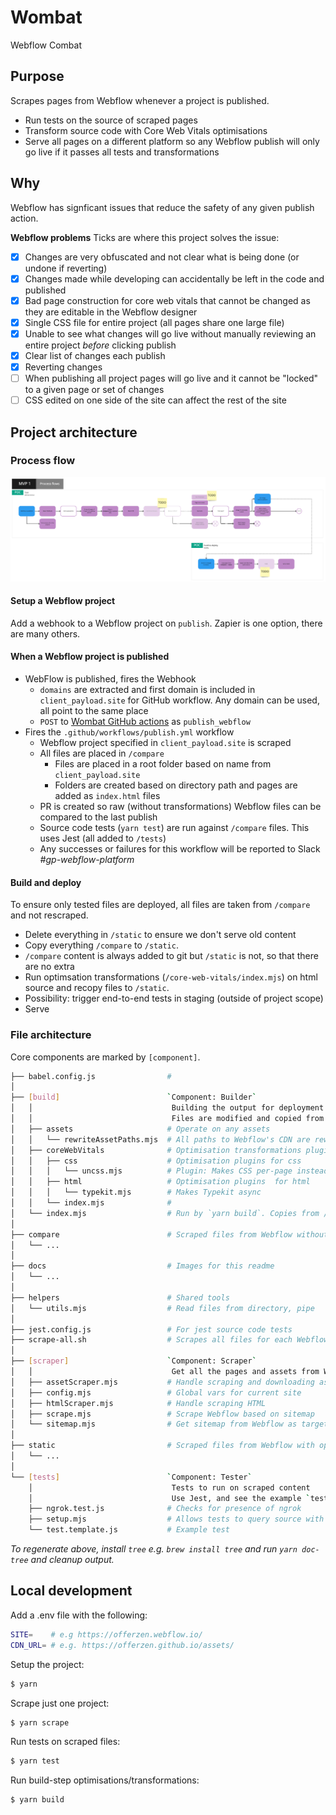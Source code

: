 # Wombat

Webflow Combat

## Purpose

Scrapes pages from Webflow whenever a project is published.

- Run tests on the source of scraped pages
- Transform source code with Core Web Vitals optimisations
- Serve all pages on a different platform so any Webflow publish will only go live if it passes all tests and transformations

## Why

Webflow has signficant issues that reduce the safety of any given publish action.

**Webflow problems**
Ticks are where this project solves the issue:

- [x] Changes are very obfuscated and not clear what is being done (or undone if reverting)
- [x] Changes made while developing can accidentally be left in the code and published
- [x] Bad page construction for core web vitals that cannot be changed as they are editable in the Webflow designer
- [x] Single CSS file for entire project (all pages share one large file)
- [x] Unable to see what changes will go live without manually reviewing an entire project _before_ clicking publish
- [x] Clear list of changes each publish
- [x] Reverting changes
- [ ] When publishing all project pages will go live and it cannot be "locked" to a given page or set of changes
- [ ] CSS edited on one side of the site can affect the rest of the site

## Project architecture

### Process flow

![Process flow](./docs/project-process-flow.png)

#### Setup a Webflow project

Add a webhook to a Webflow project on `publish`. Zapier is one option, there are many others.

#### When a Webflow project is published

- WebFlow is published, fires the Webhook
  - `domains` are extracted and first domain is included in `client_payload.site` for GitHub workflow. Any domain can be used, all point to the same place
  - `POST` to [Wombat GitHub actions](https://api.github.com/repos/offerzen/wombat/dispatches) as `publish_webflow`
- Fires the `.github/workflows/publish.yml` workflow
  - Webflow project specified in `client_payload.site` is scraped
  - All files are placed in `/compare`
    - Files are placed in a root folder based on name from `client_payload.site`
    - Folders are created based on directory path and pages are added as `index.html` files
  - PR is created so raw (without transformations) Webflow files can be compared to the last publish
  - Source code tests (`yarn test`) are run against `/compare` files. This uses Jest (all added to `/tests`)
  - Any successes or failures for this workflow will be reported to Slack _#gp-webflow-platform_

#### Build and deploy

To ensure only tested files are deployed, all files are taken from `/compare` and not rescraped.

- Delete everything in `/static` to ensure we don't serve old content
- Copy everything `/compare` to `/static`.
- `/compare` content is always added to git but `/static` is not, so that there are no extra
- Run optimsation transformations (`/core-web-vitals/index.mjs`) on html source and recopy files to `/static`.
- Possibility: trigger end-to-end tests in staging (outside of project scope)
- Serve

### File architecture

Core components are marked by `[component]`.

```bash
├── babel.config.js                #
│
├── [build]                        `Component: Builder`
│   │                               Building the output for deployment. This will be run as a final step before deployment.
│   │                               Files are modified and copied from `/compare` to `/static`.
│   ├── assets                     # Operate on any assets
│   │   └── rewriteAssetPaths.mjs  # All paths to Webflow's CDN are rewritten to use our CDN
│   ├── coreWebVitals              # Optimisation transformations plugins
│   │   ├── css                    # Optimisation plugins for css
│   │   │   └── uncss.mjs          # Plugin: Makes CSS per-page instead of per-project and strips out unnecessary rules
│   │   ├── html                   # Optimisation plugins  for html
│   │   │   └── typekit.mjs        # Makes Typekit async
│   │   └── index.mjs              #
│   └── index.mjs                  # Run by `yarn build`. Copies from /compare to /static and runs all plugins
│
├── compare                        # Scraped files from Webflow without transformations
│   └── ...
│
├── docs                           # Images for this readme
│   └── ...
│
├── helpers                        # Shared tools
│   └── utils.mjs                  # Read files from directory, pipe
│
├── jest.config.js                 # For jest source code tests
├── scrape-all.sh                  # Scrapes all files for each Webflow project to populate /compare if needed
│
├── [scraper]                      `Component: Scraper`
│   │                               Get all the pages and assets from Webflow. Downloads files to `/compare`.
│   ├── assetScraper.mjs           # Handle scraping and downloading assets e.g. images, css, svg files
│   ├── config.mjs                 # Global vars for current site
│   ├── htmlScraper.mjs            # Handle scraping HTML
│   ├── scrape.mjs                 # Scrape Webflow based on sitemap
│   └── sitemap.mjs                # Get sitemap from Webflow as targets
│
├── static                         # Scraped files from Webflow with optimisations for serving
│   └── ...
│
└── [tests]                        `Component: Tester`
    │                               Tests to run on scraped content
    │                               Use Jest, and see the example `test.template.js` to learn more.
    ├── ngrok.test.js              # Checks for presence of ngrok
    ├── setup.mjs                  # Allows tests to query source with `global.html(...)`
    └── test.template.js           # Example test
```

_To regenerate above, install `tree` e.g. `brew install tree` and run `yarn doc-tree` and cleanup output._

## Local development

Add a .env file with the following:

```bash
SITE=    # e.g https://offerzen.webflow.io/
CDN_URL= # e.g. https://offerzen.github.io/assets/
```

Setup the project:

```bash
$ yarn
```

Scrape just one project:

```bash
$ yarn scrape
```

Run tests on scraped files:

```bash
$ yarn test
```

Run build-step optimisations/transformations:

```bash
$ yarn build
```
